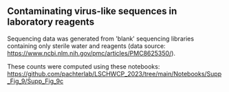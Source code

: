 ## Contaminating virus-like sequences in laboratory reagents  
Sequencing data was generated from 'blank' sequencing libraries containing only sterile water and reagents (data source: https://www.ncbi.nlm.nih.gov/pmc/articles/PMC8625350/).

These counts were computed using these notebooks:  
https://github.com/pachterlab/LSCHWCP_2023/tree/main/Notebooks/Supp_Fig_9/Supp_Fig_9c
